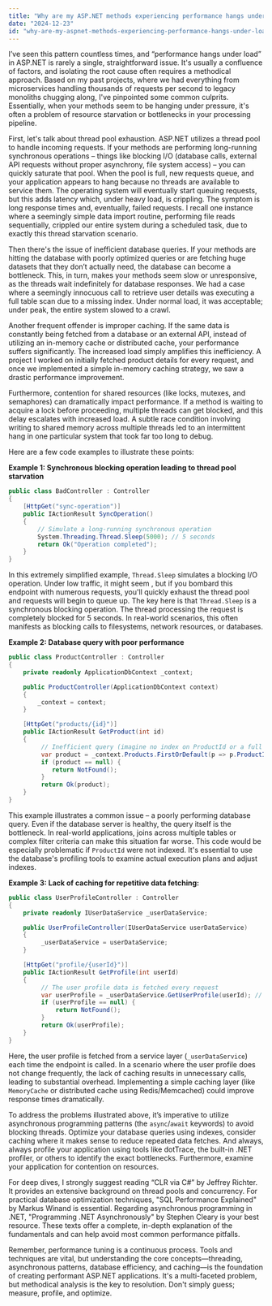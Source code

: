 ```yaml
---
title: "Why are my ASP.NET methods experiencing performance hangs under load?"
date: "2024-12-23"
id: "why-are-my-aspnet-methods-experiencing-performance-hangs-under-load"
---
```


 I’ve seen this pattern countless times, and “performance hangs under load” in ASP.NET is rarely a single, straightforward issue. It's usually a confluence of factors, and isolating the root cause often requires a methodical approach. Based on my past projects, where we had everything from microservices handling thousands of requests per second to legacy monoliths chugging along, I've pinpointed some common culprits. Essentially, when your methods seem to be hanging under pressure, it's often a problem of resource starvation or bottlenecks in your processing pipeline.

First, let's talk about thread pool exhaustion. ASP.NET utilizes a thread pool to handle incoming requests. If your methods are performing long-running synchronous operations – things like blocking I/O (database calls, external API requests without proper asynchrony, file system access) – you can quickly saturate that pool. When the pool is full, new requests queue, and your application appears to hang because no threads are available to service them. The operating system will eventually start queuing requests, but this adds latency which, under heavy load, is crippling. The symptom is long response times and, eventually, failed requests. I recall one instance where a seemingly simple data import routine, performing file reads sequentially, crippled our entire system during a scheduled task, due to exactly this thread starvation scenario.

Then there's the issue of inefficient database queries. If your methods are hitting the database with poorly optimized queries or are fetching huge datasets that they don’t actually need, the database can become a bottleneck. This, in turn, makes your methods seem slow or unresponsive, as the threads wait indefinitely for database responses. We had a case where a seemingly innocuous call to retrieve user details was executing a full table scan due to a missing index. Under normal load, it was acceptable; under peak, the entire system slowed to a crawl.

Another frequent offender is improper caching. If the same data is constantly being fetched from a database or an external API, instead of utilizing an in-memory cache or distributed cache, your performance suffers significantly. The increased load simply amplifies this inefficiency. A project I worked on initially fetched product details for every request, and once we implemented a simple in-memory caching strategy, we saw a drastic performance improvement.

Furthermore, contention for shared resources (like locks, mutexes, and semaphores) can dramatically impact performance. If a method is waiting to acquire a lock before proceeding, multiple threads can get blocked, and this delay escalates with increased load. A subtle race condition involving writing to shared memory across multiple threads led to an intermittent hang in one particular system that took far too long to debug.

Here are a few code examples to illustrate these points:

**Example 1: Synchronous blocking operation leading to thread pool starvation**

```csharp
public class BadController : Controller
{
    [HttpGet("sync-operation")]
    public IActionResult SyncOperation()
    {
        // Simulate a long-running synchronous operation
        System.Threading.Thread.Sleep(5000); // 5 seconds
        return Ok("Operation completed");
    }
}
```

In this extremely simplified example, `Thread.Sleep` simulates a blocking I/O operation. Under low traffic, it might seem , but if you bombard this endpoint with numerous requests, you'll quickly exhaust the thread pool and requests will begin to queue up. The key here is that `Thread.Sleep` is a synchronous blocking operation. The thread processing the request is completely blocked for 5 seconds. In real-world scenarios, this often manifests as blocking calls to filesystems, network resources, or databases.

**Example 2: Database query with poor performance**

```csharp
public class ProductController : Controller
{
    private readonly ApplicationDbContext _context;

    public ProductController(ApplicationDbContext context)
    {
        _context = context;
    }

    [HttpGet("products/{id}")]
    public IActionResult GetProduct(int id)
    {
         // Inefficient query (imagine no index on ProductId or a full table scan)
         var product = _context.Products.FirstOrDefault(p => p.ProductId == id); // This is simplified
         if (product == null) {
            return NotFound();
         }
         return Ok(product);
    }
}
```

This example illustrates a common issue – a poorly performing database query. Even if the database server is healthy, the query itself is the bottleneck. In real-world applications, joins across multiple tables or complex filter criteria can make this situation far worse. This code would be especially problematic if `ProductId` were not indexed. It's essential to use the database's profiling tools to examine actual execution plans and adjust indexes.

**Example 3: Lack of caching for repetitive data fetching:**

```csharp
public class UserProfileController : Controller
{
    private readonly IUserDataService _userDataService;

    public UserProfileController(IUserDataService userDataService)
    {
         _userDataService = userDataService;
    }

    [HttpGet("profile/{userId}")]
    public IActionResult GetProfile(int userId)
    {
         // The user profile data is fetched every request
         var userProfile = _userDataService.GetUserProfile(userId); // Assume expensive operation
         if (userProfile == null) {
             return NotFound();
         }
         return Ok(userProfile);
    }
}
```

Here, the user profile is fetched from a service layer (`_userDataService`) each time the endpoint is called. In a scenario where the user profile does not change frequently, the lack of caching results in unnecessary calls, leading to substantial overhead. Implementing a simple caching layer (like `MemoryCache` or distributed cache using Redis/Memcached) could improve response times dramatically.

To address the problems illustrated above, it’s imperative to utilize asynchronous programming patterns (the `async`/`await` keywords) to avoid blocking threads. Optimize your database queries using indexes, consider caching where it makes sense to reduce repeated data fetches. And always, always profile your application using tools like dotTrace, the built-in .NET profiler, or others to identify the exact bottlenecks. Furthermore, examine your application for contention on resources.

For deep dives, I strongly suggest reading “CLR via C#” by Jeffrey Richter. It provides an extensive background on thread pools and concurrency. For practical database optimization techniques, "SQL Performance Explained" by Markus Winand is essential. Regarding asynchronous programming in .NET, "Programming .NET Asynchronously" by Stephen Cleary is your best resource. These texts offer a complete, in-depth explanation of the fundamentals and can help avoid most common performance pitfalls.

Remember, performance tuning is a continuous process. Tools and techniques are vital, but understanding the core concepts—threading, asynchronous patterns, database efficiency, and caching—is the foundation of creating performant ASP.NET applications. It's a multi-faceted problem, but methodical analysis is the key to resolution. Don't simply guess; measure, profile, and optimize.
